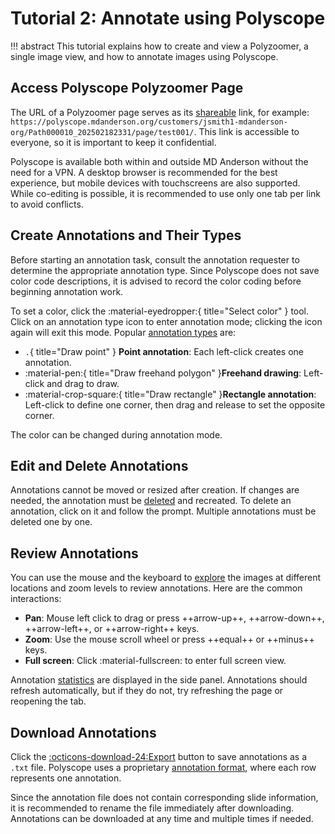 # Tutorial 2: Annotate using Polyscope

!!! abstract
    This tutorial explains how to create and view a Polyzoomer, a single image view, and how to annotate images using Polyscope.

## Access Polyscope Polyzoomer Page

The URL of a Polyzoomer page serves as its [shareable](pages_image.md#link-sharing) link, for example: `https://polyscope.mdanderson.org/customers/jsmith1-mdanderson-org/Path000010_202502182331/page/test001/`. This link is accessible to everyone, so it is important to keep it confidential.

Polyscope is available both within and outside MD Anderson without the need for a VPN. A desktop browser is recommended for the best experience, but mobile devices with touchscreens are also supported. While co-editing is possible, it is recommended to use only one tab per link to avoid conflicts.

## Create Annotations and Their Types

Before starting an annotation task, consult the annotation requester to determine the appropriate annotation type. Since Polyscope does not save color code descriptions, it is advised to record the color coding before beginning annotation work.

To set a color, click the :material-eyedropper:{ title="Select color" } tool. Click on an annotation type icon to enter annotation mode; clicking the icon again will exit this mode. Popular [annotation types](pages_image.md#create-annotations) are: 

- `.`{ title="Draw point" } **Point annotation**: Each left-click creates one annotation.
- :material-pen:{ title="Draw freehand polygon" }**Freehand drawing**: Left-click and drag to draw.
- :material-crop-square:{ title="Draw rectangle" }**Rectangle annotation**: Left-click to define one corner, then drag and release to set the opposite corner.

The color can be changed during annotation mode.

## Edit and Delete Annotations

Annotations cannot be moved or resized after creation. If changes are needed, the annotation must be [deleted](pages_image.md#delete-annotations) and recreated. To delete an annotation, click on it and follow the prompt. Multiple annotations must be deleted one by one.

## Review Annotations

You can use the mouse and the keyboard to [explore](pages_image.md#view-controls) the images at different locations and zoom levels to review annotations. Here are the common interactions:

- **Pan**: Mouse left click to drag or press ++arrow-up++, ++arrow-down++, ++arrow-left++, or ++arrow-right++ keys.
- **Zoom**: Use the mouse scroll wheel or press ++equal++ or ++minus++  keys.
- **Full screen**: Click :material-fullscreen: to enter full screen view.

Annotation [statistics](pages_image.md#annotation-statistics) are displayed in the side panel. Annotations should refresh automatically, but if they do not, try refreshing the page or reopening the tab.

## Download Annotations

Click the [:octicons-download-24:Export](pages_image.md#download-annotations) button to save annotations as a `.txt` file. Polyscope uses a proprietary [annotation format](pages_image.md#polyscope-annotation-txt-format), where each row represents one annotation. 

Since the annotation file does not contain corresponding slide information, it is recommended to rename the file immediately after downloading. Annotations can be downloaded at any time and multiple times if needed.
